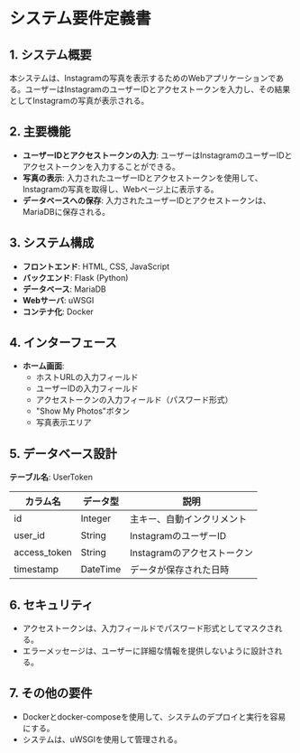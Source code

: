 # システム要件定義書

## 1. システム概要

本システムは、Instagramの写真を表示するためのWebアプリケーションである。ユーザーはInstagramのユーザーIDとアクセストークンを入力し、その結果としてInstagramの写真が表示される。

## 2. 主要機能

- **ユーザーIDとアクセストークンの入力**: ユーザーはInstagramのユーザーIDとアクセストークンを入力することができる。
- **写真の表示**: 入力されたユーザーIDとアクセストークンを使用して、Instagramの写真を取得し、Webページ上に表示する。
- **データベースへの保存**: 入力されたユーザーIDとアクセストークンは、MariaDBに保存される。

## 3. システム構成

- **フロントエンド**: HTML, CSS, JavaScript
- **バックエンド**: Flask (Python)
- **データベース**: MariaDB
- **Webサーバ**: uWSGI
- **コンテナ化**: Docker

## 4. インターフェース

- **ホーム画面**: 
  - ホストURLの入力フィールド
  - ユーザーIDの入力フィールド
  - アクセストークンの入力フィールド（パスワード形式）
  - "Show My Photos"ボタン
  - 写真表示エリア

## 5. データベース設計

**テーブル名**: UserToken

| カラム名       | データ型   | 説明                             |
|--------------|----------|--------------------------------|
| id           | Integer  | 主キー、自動インクリメント         |
| user_id      | String   | InstagramのユーザーID             |
| access_token | String   | Instagramのアクセストークン       |
| timestamp    | DateTime | データが保存された日時            |

## 6. セキュリティ

- アクセストークンは、入力フィールドでパスワード形式としてマスクされる。
- エラーメッセージは、ユーザーに詳細な情報を提供しないように設計される。

## 7. その他の要件

- Dockerとdocker-composeを使用して、システムのデプロイと実行を容易にする。
- システムは、uWSGIを使用して管理される。
